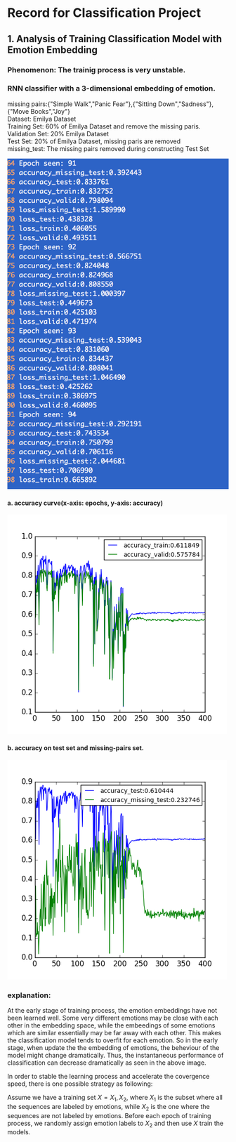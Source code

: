 # Record for Classification Project

## 1. Analysis of Training Classification Model with Emotion Embedding

### Phenomenon: The trainig process is very unstable.

### RNN classifier with a 3-dimensional embedding of emotion.
missing pairs:{"Simple Walk","Panic Fear"},{"Sitting Down","Sadness"},{"Move Books","Joy"}<br>
Dataset: Emilya Dataset<br>
Training Set: 60% of Emilya Dataset and remove the missing paris.<br>
Validation Set: 20% Emilya Dataset<br>
Test Set: 20% of Emilya Dataset, missing paris are removed<br>
missing_test: The missing pairs removed during constructing Test Set<br>



![General preferences pane](./figs/screen1.png)

#### a. accuracy curve(x-axis: epochs, y-axis: accuracy)
![General preferences pane](./training/Emilya_Dataset/expr0905/expr001/accuracy_curve.png)

#### b. accuracy on test set and missing-pairs set.
![General preferences pane](./training/Emilya_Dataset/expr0905/expr001/accuracy_test_and_missing.png)


### explanation:
At the early stage of training process, the emotion embeddings have not been learned well. Some very different emotions may be close with each other in the embedding space, while the embeedings of some emotions which are similar essentially may be far away with each other. This makes the classification model tends to overfit for each emotion. So in the early stage, when update the the embedding of emotions, the beheviour of the model might change dramatically. Thus, the instantaneous performance of classification can decrease dramatically as seen in the above image. 

In order to stable the learning process and accelerate the covergence speed, there is one possible strategy as following:

Assume we have a training set $X={X_1,X_2}$, where $X_1$ is the subset where all the sequences are labeled by emotions, while $X_2$ is the one where the sequences are not labeled by emotions.
Before each epoch of training process, we randomly assign emotion labels to $X_2$ and then use $X$ train the models. 







